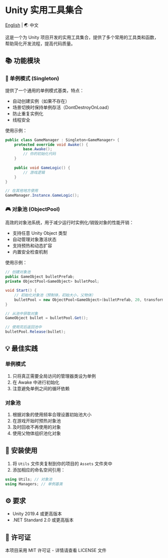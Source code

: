 # Unity 实用工具集合

[English](README.EN_Utils.md) | 🌏 中文

这是一个为 Unity 项目开发的实用工具集合，提供了多个常用的工具类和函数，帮助简化开发流程，提高代码质量。

## 📚 功能模块

### 🎯 单例模式 (Singleton)
提供了一个通用的单例模式基类，特点：
- 自动创建实例（如果不存在）
- 场景切换时保持单例存活（DontDestroyOnLoad）
- 防止重复实例化
- 线程安全

使用示例：
```csharp
public class GameManager : Singleton<GameManager> {
    protected override void Awake() {
        base.Awake();
        // 你的初始化代码
    }
    
    public void GameLogic() {
        // 游戏逻辑
    }
}

// 在其他地方使用
GameManager.Instance.GameLogic();
```

### 🎮 对象池 (ObjectPool)
高效的对象池系统，用于减少运行时实例化/销毁对象的性能开销：
- 支持任意 Unity Object 类型
- 自动管理对象激活状态
- 支持预热和动态扩容
- 内置安全检查机制

使用示例：
```csharp
// 创建对象池
public GameObject bulletPrefab;
private ObjectPool<GameObject> bulletPool;

void Start() {
    // 初始化对象池（预制体，初始大小，父物体）
    bulletPool = new ObjectPool<GameObject>(bulletPrefab, 20, transform);
}

// 从池中获取对象
GameObject bullet = bulletPool.Get();

// 使用完后返回池中
bulletPool.Release(bullet);
```

## 💡 最佳实践

### 单例模式
1. 只将真正需要全局访问的管理器类设为单例
2. 在 Awake 中进行初始化
3. 注意避免单例之间的循环依赖

### 对象池
1. 根据对象的使用频率合理设置初始池大小
2. 在游戏开始时预热对象池
3. 及时回收不再使用的对象
4. 使用父物体组织池化对象

## 🔧 安装使用

1. 将 `Utils` 文件夹复制到你的项目的 `Assets` 文件夹中
2. 添加相应的命名空间引用：
```csharp
using Utils; // 对象池
using Managers; // 单例基类
```

## ⚙️ 要求

- Unity 2019.4 或更高版本
- .NET Standard 2.0 或更高版本

## 📝 许可证

本项目采用 MIT 许可证 - 详情请查看 LICENSE 文件
